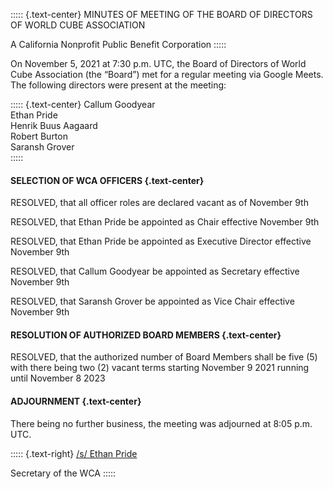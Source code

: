 ::::: {.text-center}
MINUTES OF MEETING OF THE BOARD OF DIRECTORS OF WORLD CUBE ASSOCIATION

A California Nonprofit Public Benefit Corporation
:::::

On November 5, 2021 at 7:30 p.m. UTC, the Board of Directors of World Cube Association (the “Board”) met for a regular meeting via Google Meets. The following directors were present at the meeting:

::::: {.text-center}
Callum Goodyear <br>
Ethan Pride <br>
Henrik Buus Aagaard <br>
Robert Burton <br>
Saransh Grover <br>
:::::


#### SELECTION OF WCA OFFICERS {.text-center}

RESOLVED, that all officer roles are declared vacant as of November 9th 

RESOLVED, that Ethan Pride be appointed as Chair effective November 9th

RESOLVED, that Ethan Pride be appointed as Executive Director effective November 9th

RESOLVED, that Callum Goodyear be appointed as Secretary effective November 9th

RESOLVED, that Saransh Grover be appointed as Vice Chair effective November 9th

#### RESOLUTION OF AUTHORIZED BOARD MEMBERS {.text-center}

RESOLVED, that the authorized number of Board Members shall be five (5) with there being two (2) vacant terms starting November 9 2021 running until November 8 2023 

#### ADJOURNMENT {.text-center}

There being no further business, the meeting was adjourned at 8:05 p.m. UTC.

::::: {.text-right}
<u>/s/ Ethan Pride</u>

Secretary of the WCA
:::::
